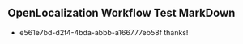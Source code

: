 ## OpenLocalization Workflow Test MarkDown
* e561e7bd-d2f4-4bda-abbb-a166777eb58f thanks!

<!--HONumber=Aug16_HO4-->


